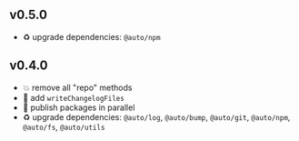 ## v0.5.0

* ♻️ upgrade dependencies: `@auto/npm`

## v0.4.0

* 💥 remove all "repo" methods
* 🌱 add `writeChangelogFiles`
* 🐞 publish packages in parallel
* ♻️ upgrade dependencies: `@auto/log`, `@auto/bump`, `@auto/git`, `@auto/npm`, `@auto/fs`, `@auto/utils`
